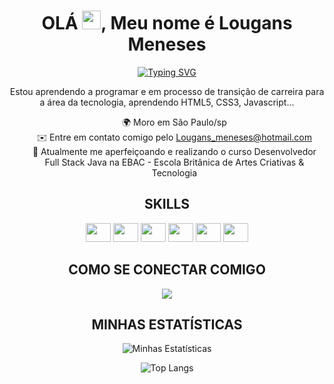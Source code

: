 <div align="center">
  <h1>OLÁ <img src="https://user-images.githubusercontent.com/18350557/176309783-0785949b-9127-417c-8b55-ab5a4333674e.gif" width="30" height="30">, Meu nome é Lougans Meneses</h1>
  <p align="center">
    <a href="https://git.io/typing-svg">
      <img src="https://readme-typing-svg.demolab.com?font=Fira+Code&pause=1000&color=fffd&center=true&vCenter=true&width=1000&lines=Dev+Full+stack+com+foco+em+Java" alt="Typing SVG">
    </a>
  </p>
  <p>Estou aprendendo a programar e em processo de transição de carreira para a área da tecnologia, aprendendo HTML5, CSS3, Javascript...</p>
  <ul>
    🌍  Moro em São Paulo/sp <br>
    ✉️  Entre em contato comigo pelo <a href="mailto:Lougans_meneses@hotmail.com">Lougans_meneses@hotmail.com</a><br>
    🧠  Atualmente me aperfeiçoando e realizando o curso Desenvolvedor Full Stack Java na EBAC - Escola Britânica de Artes Criativas & Tecnologia
  </ul>
  <h2>SKILLS</h2>
  <p>
    <img src="https://cdn.jsdelivr.net/gh/devicons/devicon/icons/java/java-original.svg" height="30" width="40"/>
    <img src="https://cdn.jsdelivr.net/gh/devicons/devicon/icons/html5/html5-original.svg" height="30" width="40"/>
    <img src="https://cdn.jsdelivr.net/gh/devicons/devicon/icons/css3/css3-original.svg" height="30,5" width="40"/>
    <img src="https://cdn.jsdelivr.net/gh/devicons/devicon/icons/javascript/javascript-original.svg" height="30" width="40"/>
    <img src="https://cdn.jsdelivr.net/gh/devicons/devicon/icons/typescript/typescript-original.svg" height="30" width="40"/>
    <img src="https://cdn.jsdelivr.net/gh/devicons/devicon/icons/nodejs/nodejs-original.svg" height="30" width="40"/> 
  </p>
  <h2>COMO SE CONECTAR COMIGO</h2>
  <p>
    <a href="https://www.linkedin.com/in/lougans-moura/" target="_blank">
      <img src="https://img.shields.io/badge/LinkedIn-0077B5?style=for-the-badge&logo=linkedin&logoColor=white" target="_blank">
    </a>
  </p>
  <h2>MINHAS ESTATÍSTICAS</h2>
  <p>
    <img src="https://github-readme-stats-eight-theta.vercel.app/api?username=lougans-meneses&show_icons=true&theme=dark&include_all_commits=true&count_private=true" alt="Minhas Estatísticas">
  </p>
  <p>
  <img src="https://github-readme-stats.vercel.app/api/top-langs/?username=lougans-meneses&layout=compact&theme=dark" alt="Top Langs">
</p>
</div>
